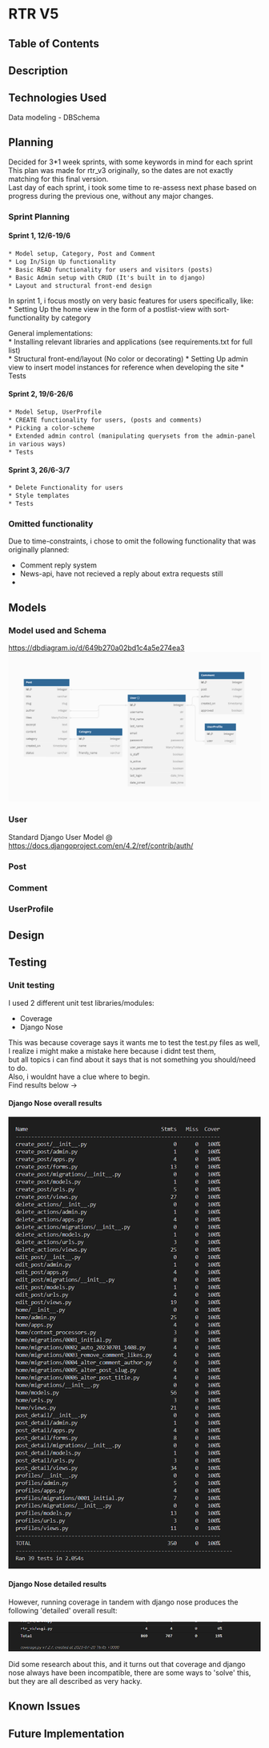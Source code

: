 # RTR V5

## Table of Contents

## Description


## Technologies Used

Data modeling - DBSchema

## Planning

Decided for 3*1 week sprints, with some keywords in mind for each sprint  
This plan was made for rtr_v3 originally, so the dates are not exactly matching for this final version.  
Last day of each sprint, i took some time to re-assess next phase based on progress during the previous one, without any major changes.

### Sprint Planning

#### Sprint 1, 12/6-19/6
    * Model setup, Category, Post and Comment
    * Log In/Sign Up functionality
    * Basic READ functionality for users and visitors (posts)
    * Basic Admin setup with CRUD (It's built in to django)
    * Layout and structural front-end design

In sprint 1, i focus mostly on very basic features for users specifically, like:  
    * Setting Up the home view in the form of a postlist-view with sort-functionality by category

General implementations:  
    * Installing relevant libraries and applications (see requirements.txt for full list)  
    * Structural front-end/layout (No color or decorating)
    * Setting Up admin view to insert model instances for reference when developing the site
    * Tests

#### Sprint 2, 19/6-26/6
    * Model Setup, UserProfile
    * CREATE functionality for users, (posts and comments)
    * Picking a color-scheme
    * Extended admin control (manipulating querysets from the admin-panel in various ways)
    * Tests

#### Sprint 3, 26/6-3/7
    * Delete Functionality for users
    * Style templates
    * Tests

### Omitted functionality
Due to time-constraints, i chose to omit the following functionality that was originally planned:
  
* Comment reply system
* News-api, have not recieved a reply about extra requests still
* 

## Models

### Model used and Schema

https://dbdiagram.io/d/649b270a02bd1c4a5e274ea3
![Data Models](./images/model_schema.png)

### User

Standard Django User Model @ https://docs.djangoproject.com/en/4.2/ref/contrib/auth/

### Post

### Comment

### UserProfile

## Design

## Testing

### Unit testing

I used 2 different unit test libraries/modules:

* Coverage
* Django Nose

This was because coverage says it wants me to test the test.py files as well,  
I realize i might make a mistake here because i didnt test them,  
but all topics i can find about it says that is not something you should/need to do.  
Also, i wouldnt have a clue where to begin.  
Find results below ->

#### Django Nose overall results

![Data Models](./images/django_nose_overall.png)

#### Django Nose detailed results

However, running coverage in tandem with django nose produces the following 'detailed' overall result:  
  
![Data Models](./images/coverage_with_django_nose.png)

Did some research about this, and it turns out that coverage and django nose always have been incompatible, there are some ways to 'solve' this, but they are all described as very hacky.

#### 

## Known Issues

## Future Implementation
